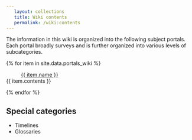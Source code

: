 ```yaml
---
   layout: collections
   title: Wiki contents
   permalink: /wiki:contents
---
```


The information in this wiki is organized into the following subject portals. Each portal broadly surveys  and is further organized into various levels of subcategories.

{% for item in site.data.portals_wiki %}
   <dl class="">
      <dd><a href="{{ item.link }}">{{ item.name }}</a></dd>
      <dt>{{ item.contents }}</dt>
   </dl>
{% endfor %}

## Special categories

+ Timelines
+ Glossaries
